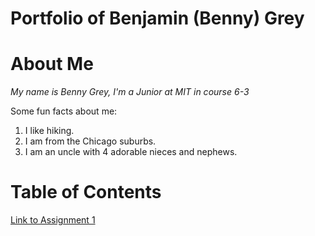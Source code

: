 # Portfolio of Benjamin (Benny) Grey

# About Me
*My name is Benny Grey, I'm a Junior at MIT in course 6-3*

Some fun facts about me:
1. I like hiking.
2. I am from the Chicago suburbs.
3. I am an uncle with 4 adorable nieces and nephews.


# Table of Contents
[Link to Assignment 1](assignments/assignment1.md)
